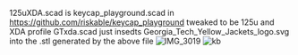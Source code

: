 125uXDA.scad is keycap_playground.scad in https://github.com/riskable/keycap_playground tweaked to be 125u and XDA profile
GTxda.scad just insedts Georgia_Tech_Yellow_Jackets_logo.svg into the .stl generated by the above file
![IMG_3019](https://github.com/user-attachments/assets/1662516a-e91e-4c67-b647-b1d4a3be992e)
![kb](https://github.com/user-attachments/assets/d1be98e0-a3ba-4508-83f6-dd7aa87a0793)
